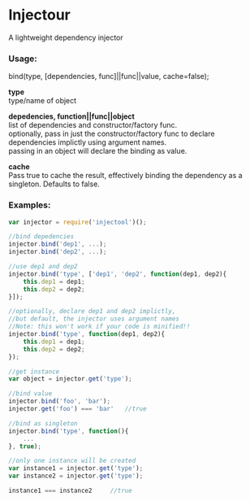 # Injectour

A lightweight dependency injector

### Usage:

bind(type, [dependencies, func]||func||value, cache=false);

**type**  
type/name of object

**depedencies, function||func||object**  
list of dependencies and constructor/factory func.  
optionally, pass in just the constructor/factory func to declare dependencies implictly using argument names.  
passing in an object will declare the binding as value.

**cache**  
Pass true to cache the result, effectively binding the dependency as a singleton. Defaults to false.

### Examples:

```javascript
var injector = require('injectool')();

//bind depedencies
injector.bind('dep1', ...);
injector.bind('dep2', ...);

//use dep1 and dep2
injector.bind('type', ['dep1', 'dep2', function(dep1, dep2){
	this.dep1 = dep1;
	this.dep2 = dep2;
}]);

//optionally, declare dep1 and dep2 implictly,
//but default, the injector uses argument names
//Note: this won't work if your code is minified!!
injector.bind('type', function(dep1, dep2){
	this.dep1 = dep1;
	this.dep2 = dep2;
});

//get instance
var object = injector.get('type');

//bind value
injector.bind('foo', 'bar');
injector.get('foo') === 'bar'	//true

//bind as singleton
injector.bind('type', function(){ 
	...
}, true);

//only one instance will be created
var instance1 = injector.get('type');
var instance2 = injector.get('type');

instance1 === instance2 	//true
```